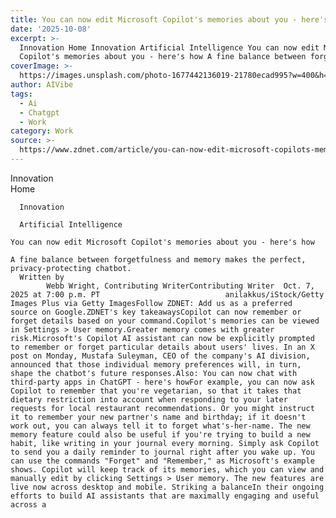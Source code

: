 ```yaml
---
title: You can now edit Microsoft Copilot's memories about you - here's how
date: '2025-10-08'
excerpt: >-
  Innovation Home Innovation Artificial Intelligence You can now edit Microsoft
  Copilot's memories about you - here's how A fine balance between forgetf...
coverImage: >-
  https://images.unsplash.com/photo-1677442136019-21780ecad995?w=400&h=200&fit=crop&auto=format
author: AIVibe
tags:
  - Ai
  - Chatgpt
  - Work
category: Work
source: >-
  https://www.zdnet.com/article/you-can-now-edit-microsoft-copilots-memories-about-you-heres-how/
---
```

Innovation      
      Home
    
      Innovation
    
      Artificial Intelligence
       
    You can now edit Microsoft Copilot's memories about you - here's how
     
    A fine balance between forgetfulness and memory makes the perfect, privacy-protecting chatbot.
      Written by 
            Webb Wright, Contributing WriterContributing Writer  Oct. 7, 2025 at 7:00 p.m. PT                            anilakkus/iStock/Getty Images Plus via Getty ImagesFollow ZDNET: Add us as a preferred source on Google.ZDNET's key takeawaysCopilot can now remember or forget details based on your command.Copilot's memories can be viewed in Settings > User memory.Greater memory comes with greater risk.Microsoft's Copilot AI assistant can now be explicitly prompted to remember or forget particular details about users' lives. In an X post on Monday, Mustafa Suleyman, CEO of the company's AI division, announced that those individual memory preferences will, in turn, shape the chatbot's future responses.Also: You can now chat with third-party apps in ChatGPT - here's howFor example, you can now ask Copilot to remember that you're vegetarian, so that it takes that dietary restriction into account when responding to your later requests for local restaurant recommendations. Or you might instruct it to remember your new partner's name and birthday; if it doesn't work out, you can always tell it to forget what's-her-name. The new memory feature could also be useful if you're trying to build a new habit, like writing in your journal every morning. Simply ask Copilot to send you a daily reminder to journal right after you wake up. You can use the commands "Forget" and "Remember," as Microsoft's example shows. Copilot will keep track of its memories, which you can view and manually edit by clicking Settings > User memory. The new features are live now across desktop and mobile. Striking a balanceIn their ongoing efforts to build AI assistants that are maximally engaging and useful across a 
